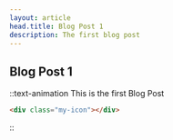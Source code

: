 ```yaml
---
layout: article
head.title: Blog Post 1
description: The first blog post
---
```


## Blog Post 1

::text-animation
This is the first Blog Post

```html
<div class="my-icon"></div>
```
::
